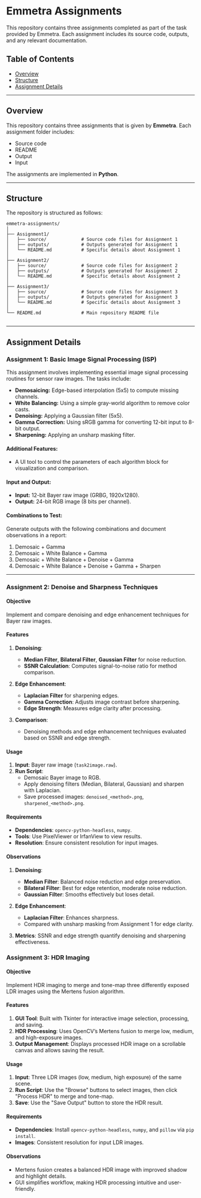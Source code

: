 # Emmetra Assignments

This repository contains three assignments completed as part of the task provided by Emmetra. Each assignment includes its source code, outputs, and any relevant documentation.

## Table of Contents

- [Overview](#overview)  
- [Structure](#structure)  
- [Assignment Details](#assignment-details)  


---

## Overview

This repository contains three assignments that is given by **Emmetra**. Each assignment folder includes:

- Source code
- README 
- Output
- Input

The assignments are implemented in **Python**.

---

## Structure

The repository is structured as follows:

```plaintext
emmetra-assignments/
│
├── Assignment1/
│   ├── source/             # Source code files for Assignment 1
│   ├── outputs/            # Outputs generated for Assignment 1
│   └── README.md           # Specific details about Assignment 1
│
├── Assignment2/
│   ├── source/             # Source code files for Assignment 2
│   ├── outputs/            # Outputs generated for Assignment 2
│   └── README.md           # Specific details about Assignment 2
│
├── Assignment3/
│   ├── source/             # Source code files for Assignment 3
│   ├── outputs/            # Outputs generated for Assignment 3
│   └── README.md           # Specific details about Assignment 3
│
└── README.md               # Main repository README file


``` 
---
  ## Assignment Details

### **Assignment 1: Basic Image Signal Processing (ISP)**  
This assignment involves implementing essential image signal processing routines for sensor raw images. The tasks include:  
- **Demosaicing:** Edge-based interpolation (5x5) to compute missing channels.  
- **White Balancing:** Using a simple gray-world algorithm to remove color casts.  
- **Denoising:** Applying a Gaussian filter (5x5).  
- **Gamma Correction:** Using sRGB gamma for converting 12-bit input to 8-bit output.  
- **Sharpening:** Applying an unsharp masking filter.  

#### Additional Features:  
- A UI tool to control the parameters of each algorithm block for visualization and comparison.  

#### Input and Output:  
- **Input:** 12-bit Bayer raw image (GRBG, 1920x1280).  
- **Output:** 24-bit RGB image (8 bits per channel).  

#### Combinations to Test:  
Generate outputs with the following combinations and document observations in a report:  
1. Demosaic + Gamma  
2. Demosaic + White Balance + Gamma  
3. Demosaic + White Balance + Denoise + Gamma  
4. Demosaic + White Balance + Denoise + Gamma + Sharpen  

---

### Assignment 2: Denoise and Sharpness Techniques

#### **Objective**  
Implement and compare denoising and edge enhancement techniques for Bayer raw images.

#### **Features**

1. **Denoising**:
   - **Median Filter**, **Bilateral Filter**, **Gaussian Filter** for noise reduction.
   - **SSNR Calculation**: Computes signal-to-noise ratio for method comparison.

2. **Edge Enhancement**:
   - **Laplacian Filter** for sharpening edges.
   - **Gamma Correction**: Adjusts image contrast before sharpening.
   - **Edge Strength**: Measures edge clarity after processing.

3. **Comparison**:
   - Denoising methods and edge enhancement techniques evaluated based on SSNR and edge strength.

#### **Usage**

1. **Input**: Bayer raw image (`task2image.raw`).
2. **Run Script**:  
   - Demosaic Bayer image to RGB.
   - Apply denoising filters (Median, Bilateral, Gaussian) and sharpen with Laplacian.
   - Save processed images: `denoised_<method>.png`, `sharpened_<method>.png`.

#### **Requirements**

- **Dependencies**: `opencv-python-headless`, `numpy`.
- **Tools**: Use PixelViewer or IrfanView to view results.
- **Resolution**: Ensure consistent resolution for input images.

#### **Observations**

1. **Denoising**:
   - **Median Filter**: Balanced noise reduction and edge preservation.
   - **Bilateral Filter**: Best for edge retention, moderate noise reduction.
   - **Gaussian Filter**: Smooths effectively but loses detail.

2. **Edge Enhancement**:
   - **Laplacian Filter**: Enhances sharpness.
   - Compared with unsharp masking from Assignment 1 for edge clarity.

3. **Metrics**: SSNR and edge strength quantify denoising and sharpening effectiveness.

### Assignment 3: HDR Imaging

#### Objective  
Implement HDR imaging to merge and tone-map three differently exposed LDR images using the Mertens fusion algorithm.

#### Features  
1. **GUI Tool**: Built with Tkinter for interactive image selection, processing, and saving.  
2. **HDR Processing**: Uses OpenCV’s Mertens fusion to merge low, medium, and high-exposure images.  
3. **Output Management**: Displays processed HDR image on a scrollable canvas and allows saving the result.  

#### Usage  
1. **Input**: Three LDR images (low, medium, high exposure) of the same scene.  
2. **Run Script**: Use the "Browse" buttons to select images, then click "Process HDR" to merge and tone-map.  
3. **Save**: Use the "Save Output" button to store the HDR result.  

#### Requirements  
- **Dependencies**: Install `opencv-python-headless`, `numpy`, and `pillow` via `pip install`.  
- **Images**: Consistent resolution for input LDR images.

#### Observations  
- Mertens fusion creates a balanced HDR image with improved shadow and highlight details.  
- GUI simplifies workflow, making HDR processing intuitive and user-friendly.  


